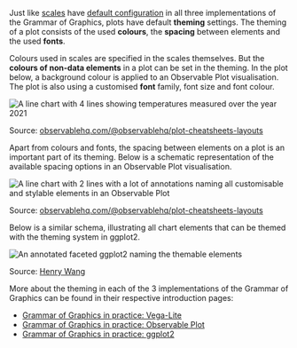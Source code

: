 Just like <span class='internal-link'>[scales](scales)</span> have <span class='internal-link'>[default configuration](scale-configuration)</span> in all three implementations of the Grammar of Graphics, plots have default **theming** settings. The theming of a plot consists of the used **colours**, the **spacing** between elements and the used **fonts**.

Colours used in scales are specified in the scales themselves. But the **colours of non-data elements** in a plot can be set in the theming. In the plot below, a background colour is applied to an Observable Plot visualisation. The plot is also using a customised **font** family, font size and font colour. 

![A line chart with 4 lines showing temperatures measured over the year 2021](Scales,%20guides,%20facets%20and%20theming%209e76a2b3e0f343a6bdfd6888555b52ca/observable-plot-theming.png)

Source: [observablehq.com/@observablehq/plot-cheatsheets-layouts](https://observablehq.com/@observablehq/plot-cheatsheets-layouts)

Apart from colours and fonts, the spacing between elements on a plot is an important part of its theming. Below is a schematic representation of the available spacing options in an Observable Plot visualisation.

![A line chart with 2 lines with a lot of annotations naming all customisable and stylable elements in an Observable Plot](Scales,%20guides,%20facets%20and%20theming%209e76a2b3e0f343a6bdfd6888555b52ca/observable-plot-layout.png)

Source: [observablehq.com/@observablehq/plot-cheatsheets-layouts](https://observablehq.com/@observablehq/plot-cheatsheets-layouts)

Below is a similar schema, illustrating all chart elements that can be themed with the theming system in ggplot2.

![An annotated faceted ggplot2 naming the themable elements](Scales,%20guides,%20facets%20and%20theming%209e76a2b3e0f343a6bdfd6888555b52ca/ggplot2-theming-theme_elements.png)

Source: [Henry Wang](https://twitter.com/henrywangnl/status/1259396196713537536)

More about the theming in each of the 3 implementations of the Grammar of Graphics can be found in their respective introduction pages:

- <span class='internal-link'><a href='grammar-of-graphics-in-practice-vega-lite'>Grammar of Graphics in practice: Vega-Lite</a></span>
- <span class='internal-link'><a href='grammar-of-graphics-in-practice-observable-plot'>Grammar of Graphics in practice: Observable Plot</a></span>
- <span class='internal-link'><a href='grammar-of-graphics-in-practice-ggplot2'>Grammar of Graphics in practice: ggplot2</a></span>